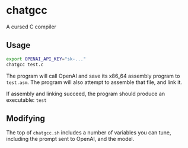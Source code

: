 # chatgcc

A cursed C compiler

## Usage
```sh
export OPENAI_API_KEY="sk-..."
chatgcc test.c
```
The program will call OpenAI and save its x86_64 assembly program to `test.asm`. The program will also attempt to assemble that file, and link it.

If assembly and linking succeed, the program should produce an executable: `test`

## Modifying

The top of `chatgcc.sh` includes a number of variables you can tune, including the prompt sent to OpenAI, and the model.
